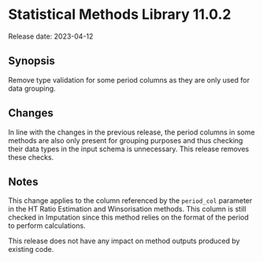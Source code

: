 # Statistical Methods Library 11.0.2

Release date: 2023-04-12

## Synopsis

Remove type validation for some period columns as they are only used for data grouping.

## Changes

In line with the changes in the previous release, the period columns in some
methods are also only present for grouping purposes and thus checking their
data types in the input schema is unnecessary. This release removes these
checks.

## Notes

This change applies to the column referenced by the `period_col` parameter
in the HT Ratio Estimation and Winsorisation methods. This column is still
checked in Imputation since this method relies on the format of the period
to perform calculations.

This release does not have any impact on method outputs produced by existing
code.
